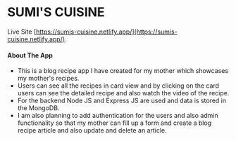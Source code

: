 # SUMI'S CUISINE

Live Site [https://sumis-cuisine.netlify.app/](https://sumis-cuisine.netlify.app/).

#### About The App

* This is a blog recipe app I have created for my mother which showcases my mother's recipes.
* Users can see all the recipes in card view and by clicking on the card users can see the detailed recipe and also watch the video of the recipe.
* For the backend Node JS and Express JS are used and data is stored in the MongoDB.
* I am also planning to add authentication for the users and also admin functionality so that my mother can fill up a form and create a blog recipe article and also update and delete an article.